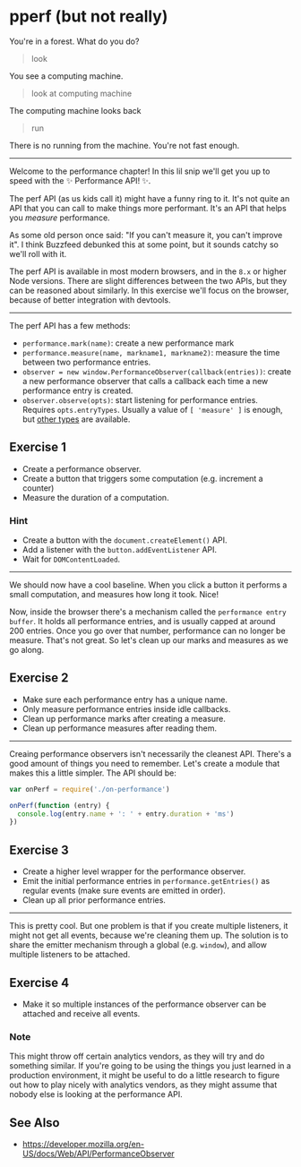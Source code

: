 # pperf (but not really)

You're in a forest. What do you do?

> look

You see a computing machine.

> look at computing machine

The computing machine looks back

> run

There is no running from the machine. You're not fast enough.

---

Welcome to the performance chapter! In this lil snip we'll get you up to speed
with the ✨ Performance API! ✨.

The perf API (as us kids call it) might have a funny ring to it. It's not quite
an API that you can call to make things more performant. It's an API that helps
you _measure_ performance.

As some old person once said: "If you can't measure it, you can't improve it".
I think Buzzfeed debunked this at some point, but it sounds catchy so we'll
roll with it.

The perf API is available in most modern browsers, and in the `8.x` or higher
Node versions. There are slight differences between the two APIs, but they can
be reasoned about similarly. In this exercise we'll focus on the browser,
because of better integration with devtools.

---

The perf API has a few methods:
- `performance.mark(name)`: create a new performance mark
- `performance.measure(name, markname1, markname2)`: measure the time between
  two performance entries.
- `observer = new window.PerformanceObserver(callback(entries))`: create
  a new performance observer that calls a callback each time a new performance
  entry is created.
- `observer.observe(opts)`: start listening for performance entries. Requires
  `opts.entryTypes`. Usually a value of `[ 'measure' ]` is enough, but [other
  types](https://developer.mozilla.org/en-US/docs/Web/API/PerformanceEntry/entryType)
  are available.

## Exercise 1
- Create a performance observer.
- Create a button that triggers some computation (e.g. increment a counter)
- Measure the duration of a computation.

### Hint
- Create a button with the `document.createElement()` API.
- Add a listener with the `button.addEventListener` API.
- Wait for `DOMContentLoaded`.

---

We should now have a cool baseline. When you click a button it performs a small
computation, and measures how long it took. Nice!

Now, inside the browser there's a mechanism called the `performance entry
buffer`. It holds all performance entries, and is usually capped at around 200
entries. Once you go over that number, performance can no longer be measure.
That's not great. So let's clean up our marks and measures as we go along.

## Exercise 2
- Make sure each performance entry has a unique name.
- Only measure performance entries inside idle callbacks.
- Clean up performance marks after creating a measure.
- Clean up performance measures after reading them.

---

Creaing performance observers isn't necessarily the cleanest API. There's a
good amount of things you need to remember. Let's create a module that makes
this a little simpler. The API should be:
```js
var onPerf = require('./on-performance')

onPerf(function (entry) {
  console.log(entry.name + ': ' + entry.duration + 'ms')
})
```

## Exercise 3
- Create a higher level wrapper for the performance observer.
- Emit the initial performance entries in `performance.getEntries()` as regular
  events (make sure events are emitted in order).
- Clean up all prior performance entries.

---

This is pretty cool. But one problem is that if you create multiple listeners,
it might not get all events, because we're cleaning them up. The solution is to
share the emitter mechanism through a global (e.g. `window`), and allow
multiple listeners to be attached.

## Exercise 4
- Make it so multiple instances of the performance observer can be attached and
  receive all events.

### Note
This might throw off certain analytics vendors, as they will try and do
something similar. If you're going to be using the things you just learned in a
production environment, it might be useful to do a little research to figure
out how to play nicely with analytics vendors, as they might assume that nobody
else is looking at the performance API.

## See Also
- https://developer.mozilla.org/en-US/docs/Web/API/PerformanceObserver
